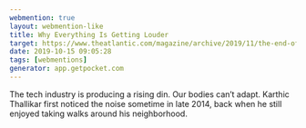 ```yaml
---
webmention: true
layout: webmention-like
title: Why Everything Is Getting Louder
target: https://www.theatlantic.com/magazine/archive/2019/11/the-end-of-silence/598366/
date: 2019-10-15 09:05:28
tags: [webmentions]
generator: app.getpocket.com
---
```


The tech industry is producing a rising din. Our bodies can’t adapt. Karthic
Thallikar first noticed the noise sometime in late 2014, back when he still
enjoyed taking walks around his neighborhood.
